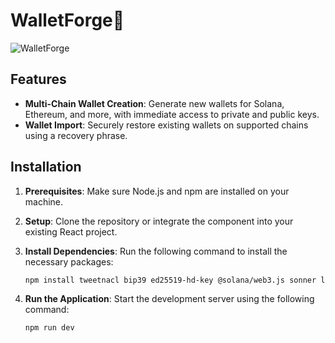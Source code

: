 # WalletForge🚀

![WalletForge](https://socialify.git.ci/haseebyousuf/wallet-forge/image?description=1&descriptionEditable=Generate%20HD%20Wallets%20for%20Solana%20%26%20Ethereum&font=KoHo&language=1&name=1&owner=1&theme=Dark)

## Features

- **Multi-Chain Wallet Creation**: Generate new wallets for Solana, Ethereum, and more, with immediate access to private and public keys.
- **Wallet Import**: Securely restore existing wallets on supported chains using a recovery phrase.

## Installation

1. **Prerequisites**: Make sure Node.js and npm are installed on your machine.
2. **Setup**: Clone the repository or integrate the component into your existing React project.
3. **Install Dependencies**: Run the following command to install the necessary packages:

   ```bash
   npm install tweetnacl bip39 ed25519-hd-key @solana/web3.js sonner lucide-react bs58 ethers @ethersproject/hdnode
   ```

4. **Run the Application**: Start the development server using the following command:

   ```bash
   npm run dev
   ```

